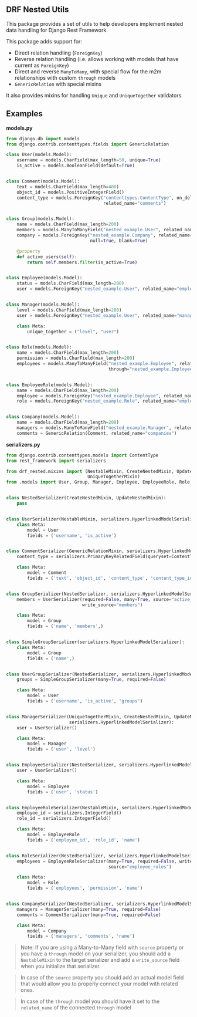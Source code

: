 ## DRF Nested Utils

This package provides a set of utils to help developers implement nested data handling for Django Rest Framework.

This package adds support for:
* Direct relation handling (`ForeignKey`)
* Reverse relation handling (i.e. allows working with models that have current as `ForeignKey`)
* Direct and reverse `ManyToMany`, with special flow for the m2m relationships with custom `through` models
* `GenericRelation` with special mixins

It also provides mixins for handling `Unique` and `UniqueTogether` validators.

## Examples

__models.py__

```python
from django.db import models
from django.contrib.contenttypes.fields import GenericRelation

class User(models.Model):
    username = models.CharField(max_length=50, unique=True)
    is_active = models.BooleanField(default=True)


class Comment(models.Model):
    text = models.CharField(max_length=400)
    object_id = models.PositiveIntegerField()
    content_type = models.ForeignKey("contenttypes.ContentType", on_delete=models.CASCADE,
                                     related_name="comments")


class Group(models.Model):
    name = models.CharField(max_length=200)
    members = models.ManyToManyField("nested_example.User", related_name="groups")
    company = models.ForeignKey("nested_example.Company", related_name="groups", on_delete=models.CASCADE,
                                null=True, blank=True)

    @property
    def active_users(self):
        return self.members.filter(is_active=True)


class Employee(models.Model):
    status = models.CharField(max_length=200)
    user = models.ForeignKey("nested_example.User", related_name="employees", on_delete=models.CASCADE)


class Manager(models.Model):
    level = models.CharField(max_length=200)
    user = models.ForeignKey("nested_example.User", related_name="managers", on_delete=models.CASCADE)

    class Meta:
        unique_together = ("level", "user")


class Role(models.Model):
    name = models.CharField(max_length=200)
    permission = models.CharField(max_length=200)
    employees = models.ManyToManyField("nested_example.Employee", related_name="roles",
                                       through="nested_example.EmployeeRole")


class EmployeeRole(models.Model):
    name = models.CharField(max_length=200)
    employee = models.ForeignKey("nested_example.Employee", related_name="employee_roles", on_delete=models.CASCADE)
    role = models.ForeignKey("nested_example.Role", related_name="employee_roles", on_delete=models.CASCADE)


class Company(models.Model):
    name = models.CharField(max_length=200)
    managers = models.ManyToManyField("nested_example.Manager", related_name="companies")
    comments = GenericRelation(Comment, related_name="companies")
```

__serializers.py__
```python
from django.contrib.contenttypes.models import ContentType
from rest_framework import serializers

from drf_nested.mixins import (NestableMixin, CreateNestedMixin, UpdateNestedMixin, GenericRelationMixin,
                               UniqueTogetherMixin)
from .models import User, Group, Manager, Employee, EmployeeRole, Role, Company, Comment


class NestedSerializer(CreateNestedMixin, UpdateNestedMixin):
    pass


class UserSerializer(NestableMixin, serializers.HyperlinkedModelSerializer):
    class Meta:
        model = User
        fields = ('username', 'is_active')


class CommentSerializer(GenericRelationMixin, serializers.HyperlinkedModelSerializer):
    content_type = serializers.PrimaryKeyRelatedField(queryset=ContentType.objects.all())

    class Meta:
        model = Comment
        fields = ('text', 'object_id', 'content_type', 'content_type_id',)


class GroupSerializer(NestedSerializer, serializers.HyperlinkedModelSerializer):
    members = UserSerializer(required=False, many=True, source="active_users",
                             write_source="members")

    class Meta:
        model = Group
        fields = ('name', 'members',)


class SimpleGroupSerializer(serializers.HyperlinkedModelSerializer):
    class Meta:
        model = Group
        fields = ('name',)


class UserGroupSerializer(NestedSerializer, serializers.HyperlinkedModelSerializer):
    groups = SimpleGroupSerializer(many=True, required=False)

    class Meta:
        model = User
        fields = ('username', 'is_active', "groups")


class ManagerSerializer(UniqueTogetherMixin, CreateNestedMixin, UpdateNestedMixin,
                        serializers.HyperlinkedModelSerializer):
    user = UserSerializer()

    class Meta:
        model = Manager
        fields = ('user', 'level')


class EmployeeSerializer(NestedSerializer, serializers.HyperlinkedModelSerializer):
    user = UserSerializer()

    class Meta:
        model = Employee
        fields = ('user', 'status')


class EmployeeRoleSerializer(NestableMixin, serializers.HyperlinkedModelSerializer):
    employee_id = serializers.IntegerField()
    role_id = serializers.IntegerField()

    class Meta:
        model = EmployeeRole
        fields = ('employee_id', 'role_id', 'name')


class RoleSerializer(NestedSerializer, serializers.HyperlinkedModelSerializer):
    employees = EmployeeRoleSerializer(many=True, required=False, write_source="employee_roles",
                                       source="employee_roles")

    class Meta:
        model = Role
        fields = ('employees', 'permission', 'name')


class CompanySerializer(NestedSerializer, serializers.HyperlinkedModelSerializer):
    managers = ManagerSerializer(many=True, required=False)
    comments = CommentSerializer(many=True, required=False)

    class Meta:
        model = Company
        fields = ('managers', 'comments', 'name')
```

> Note: If you are using a Many-to-Many field with `source` property or you have a `through` model on your serializer, 
you should add a `NestableMixin` to the target serializer and add a `write_source` field when you initialize that serializer.

> In case of the `source` property you should add an actual model field that would allow you to properly connect your model with related ones. 

> In case of the `through` model you should have it set to the `related_name` of the connected `through` model